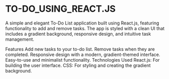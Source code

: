 # TO-DO_USING_REACT.JS
A simple and elegant To-Do List application built using React.js, featuring functionality to add and remove tasks. The app is styled with a clean UI that includes a gradient background, responsive design, and intuitive task management.

Features
Add new tasks to your to-do list.
Remove tasks when they are completed.
Responsive design with a modern, gradient-themed interface.
Easy-to-use and minimalist functionality.
Technologies Used
React.js: For building the user interface.
CSS: For styling and creating the gradient background.
